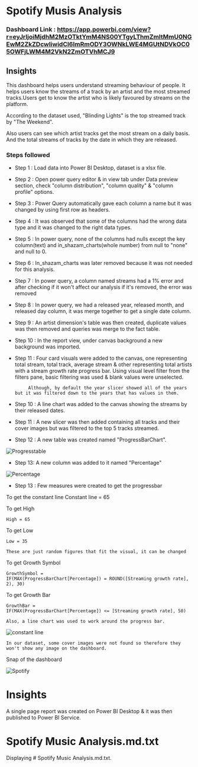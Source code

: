 
# Spotify Musis Analysis

### Dashboard Link : https://app.powerbi.com/view?r=eyJrIjoiMjdhM2MzOTktYmM4NS00YTgyLThmZmItMmU0NGEwM2ZkZDcwIiwidCI6ImRmODY3OWNkLWE4MGUtNDVkOC05OWFjLWM4M2VkN2ZmOTVhMCJ9

## Insights

This dashboard helps users understand streaming behaviour of people. It helps users know the streams of a track by an artist and the most streamed tracks.Users get to know the artist who is likely favoured by streams on the platform.

According to the dataset used, "Blinding Lights" is the top streamed track by "The Weekend".

Also users can see which artist tracks get the most stream on a daily basis. And the total streams of tracks by the date in which they are released.


### Steps followed 

- Step 1 : Load data into Power BI Desktop, dataset is a xlsx file.
- Step 2 : Open power query editor & in view tab under Data preview section, check "column distribution", "column quality" & "column profile" options.
- Step 3 : Power Query automatically gave each column a name but it was changed by using first row as headers.
- Step 4 : It was observed that some of the columns had the wrong data type and it was changed to the right data types.
- Step 5 : In power query, none of the columns had nulls except the key column(text) and in_shazam_charts(whole number) from null to "none" and null to 0.
- Step 6 : In_shazam_charts was later removed because it was not needed for this analysis.
- Step 7 : In power query, a column named streams had a 1% error and after checking if it won't affect our analysis if it's removed, the error was removed
- Step 8 : In power query, we had a released year, released month, and released day column, it was merge together to get a single date column.
- Step 9 : An artist dimension's table was then created, duplicate values was then removed and queries was merge to the fact table.
- Step 10 : In the report view, under canvas background a new background was imported.
- Step 11 : Four card visuals were added to the canvas, one representing total stream, total track, average stream & other representing total artists with a stream growth rate progress bar.
           Using visual level filter from the filters pane, basic filtering was used & blank values were unselected.
           
           Although, by default the year slicer showed all of the years but it was filtered down to the years that has values in them.
- Step 10 : A line chart was added to the canvas showing the streams by their released dates. 
- Step 11 : A new slicer was then added containing all tracks and their cover images but was filtered to the top 5 tracks streamed.
- Step 12 : A new table was created named "ProgressBarChart".

![Progresstable](https://github.com/RoselineOyedeji/SPOTIFY-MUSIC-ANALYSIS/assets/161141258/a679d946-175c-4773-ad13-943d8bfd3a8b)



- Step 13: A new column was added to it named "Percentage"

![Percentage](https://github.com/RoselineOyedeji/SPOTIFY-MUSIC-ANALYSIS/assets/161141258/dd72c0ad-2a88-4a5d-91dc-7ec5aeb17859)


- Step 13 : Few measures were created to get the progressbar

To get the constant line
    Constant line = 65

To get High
    
    High = 65

To get Low
    
    Low = 35

`These are just random figures that fit the visual, it can be changed`

To get Growth Symbol
	
    GrowthSymbol = 
    IF(MAX(ProgressBarChart[Percentage]) = ROUND([Streaming growth rate], 2), 30)

To get Growth Bar
	
    GrowthBar = 
    IF(MAX(ProgressBarChart[Percentage]) <= [Streaming growth rate], 50)

`Also, a line chart was used to work around the progress bar.`

![constant line](https://github.com/RoselineOyedeji/SPOTIFY-MUSIC-ANALYSIS/assets/161141258/23764335-dfd5-44c3-ad42-2e69a4c809f1)

 
  
`In our dataset, some cover images were not found so therefore they won't show any image on the dashboard.`




Snap of the dashboard

![Spotify](https://github.com/RoselineOyedeji/SPOTIFY-MUSIC-ANALYSIS/assets/161141258/b119e026-b7de-4392-8d93-ee783b8c00e5)



# Insights

A single page report was created on Power BI Desktop & it was then published to Power BI Service.


# Spotify Music Analysis.md.txt
Displaying # Spotify Music Analysis.md.txt.
